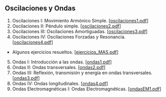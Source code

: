 ## Oscilaciones y Ondas
1. Oscilaciones I: Movimiento Armónico Simple. [[oscilaciones1.pdf](FILES/ondas/oscilaciones1.pdf)]
2. Oscilaciones II: Péndulo simple. [[oscilaciones2.pdf](FILES/ondas/oscilaciones2.pdf)]
3. Oscilaciones III: Oscilaciones Amortiguadas. [[oscilaciones3.pdf](FILES/ondas/oscilaciones3.pdf)]
4. Oscilaciones IV: Oscilaciones Forzadas y Resonancia. [[oscilaciones4.pdf](FILES/ondas/oscilaciones4.pdf)]
  - Algunos ejercicios resueltos. [[ejercicios_MAS.pdf](FILES/ondas/ejerciciosMAS.pdf)]
5. Ondas I: Introducción a las ondas. [[ondas1.pdf](FILES/ondas/ondas1.pdf)]
6. Ondas II: Ondas transversales. [[ondas2.pdf](FILES/ondas/ondas2.pdf)]
7. Ondas III: Reflexión, transmisión y energía en ondas transversales. [[ondas3.pdf](FILES/ondas/ondas3.pdf)]
8. Ondas IV: Ondas longitudinales. [[ondas4.pdf](FILES/ondas/ondas4.pdf)]
9. Ondas Electromagnéticas I: Ondas Electromagnéticas. [[ondasEM1.pdf](FILES/ondas/ondasEM1.pdf)]
